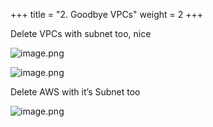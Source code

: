 +++
title = "2. Goodbye VPCs"
weight = 2
+++


Delete VPCs with subnet too, nice


![image.png](https://prod-files-secure.s3.us-west-2.amazonaws.com/d5da4832-3825-4b06-9f7d-86c687d890a2/618c1bc8-bfca-4ac3-b618-580693b743da/image.png?X-Amz-Algorithm=AWS4-HMAC-SHA256&X-Amz-Content-Sha256=UNSIGNED-PAYLOAD&X-Amz-Credential=AKIAT73L2G45HZZMZUHI%2F20240903%2Fus-west-2%2Fs3%2Faws4_request&X-Amz-Date=20240903T171246Z&X-Amz-Expires=3600&X-Amz-Signature=00c20d2f7d1506af2b44054f0d3a5380150c75bc1d346d86dc2016106202c823&X-Amz-SignedHeaders=host&x-id=GetObject)


![image.png](https://prod-files-secure.s3.us-west-2.amazonaws.com/d5da4832-3825-4b06-9f7d-86c687d890a2/60597ad3-2ee6-4d68-8341-5902d90e8410/image.png?X-Amz-Algorithm=AWS4-HMAC-SHA256&X-Amz-Content-Sha256=UNSIGNED-PAYLOAD&X-Amz-Credential=AKIAT73L2G45HZZMZUHI%2F20240903%2Fus-west-2%2Fs3%2Faws4_request&X-Amz-Date=20240903T171246Z&X-Amz-Expires=3600&X-Amz-Signature=197dfd671cacf40b534250b045a5fe3ae8559859502a68a8f359336e7635ca49&X-Amz-SignedHeaders=host&x-id=GetObject)


Delete AWS with it’s Subnet too


![image.png](https://prod-files-secure.s3.us-west-2.amazonaws.com/d5da4832-3825-4b06-9f7d-86c687d890a2/a817720f-db1b-4240-a287-28d3b163e440/image.png?X-Amz-Algorithm=AWS4-HMAC-SHA256&X-Amz-Content-Sha256=UNSIGNED-PAYLOAD&X-Amz-Credential=AKIAT73L2G45HZZMZUHI%2F20240903%2Fus-west-2%2Fs3%2Faws4_request&X-Amz-Date=20240903T171246Z&X-Amz-Expires=3600&X-Amz-Signature=bc5495e150cf105cd08e79bc106a305a5e75b3aa2f8fa4395add08f8f51fb785&X-Amz-SignedHeaders=host&x-id=GetObject)


